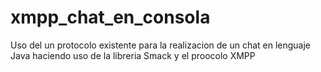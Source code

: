 # xmpp_chat_en_consola
Uso del un protocolo existente para la realizacion de un chat en lenguaje Java haciendo uso de la libreria Smack y el proocolo XMPP
